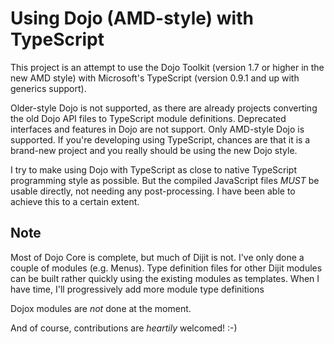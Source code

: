 Using Dojo (AMD-style) with TypeScript
======================================

This project is an attempt to use the Dojo Toolkit (version 1.7 or higher in the new AMD style) with Microsoft's TypeScript (version 0.9.1 and up with generics support).

Older-style Dojo is not supported, as there are already projects converting the old Dojo API files to TypeScript module definitions.  Deprecated interfaces and features in Dojo are not support.  Only AMD-style Dojo is supported.  If you're developing using TypeScript, chances are that it is a brand-new project and you really should be using the new Dojo style.

I try to make using Dojo with TypeScript as close to native TypeScript programming style as possible.  But the compiled JavaScript files *MUST* be usable directly, not needing any post-processing.  I have been able to achieve this to a certain extent.


Note
----

Most of Dojo Core is complete, but much of Dijit is not.  I've only done a couple of modules (e.g. Menus).  Type definition files for other Dijit modules can be built rather quickly using the existing modules as templates.  When I have time, I'll progressively add more module type definitions

Dojox modules are *not* done at the moment.

And of course, contributions are *heartily* welcomed!  :-)
